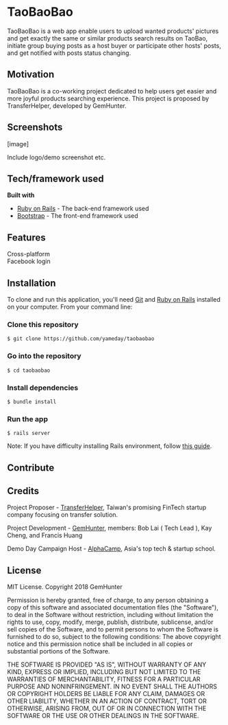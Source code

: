 # TaoBaoBao 

TaoBaoBao is a web app enable users to upload wanted products' pictures and get exactly the same or similar products search results on TaoBao, initiate group buying posts as a host buyer or participate other hosts' posts, and get notified with posts status changing. 

## Motivation

TaoBaoBao is a co-working project dedicated to help users get easier and more joyful products searching experience. This project is proposed by TransferHelper, developed by GemHunter. 

## Screenshots

[image]

Include logo/demo screenshot etc.

## Tech/framework used

**Built with**

* [Ruby on Rails](http://rubyonrails.org/) - The back-end framework used
* [Bootstrap](https://getbootstrap.com/) - The front-end framework used

## Features

Cross-platform  
Facebook login

## Installation

To clone and run this application, you'll need [Git](https://git-scm.com/) and [Ruby on Rails](http://rubyonrails.org/) installed on your computer. From your command line:


### Clone this repository
```
$ git clone https://github.com/yameday/taobaobao
```
### Go into the repository
```
$ cd taobaobao
```
### Install dependencies
```
$ bundle install
```
### Run the app
```
$ rails server
```

Note: If you have difficulty installing Rails environment, follow [this guide](http://installrails.com/).

## Contribute


## Credits

Project Proposer - [TransferHelper](https://www.transferhelper.com.tw/), Taiwan's promising FinTech startup company focusing on transfer solution.

Project Development - [GemHunter](), members: Bob Lai ( Tech Lead ), Kay Cheng, and Francis Huang

Demo Day Campaign Host - [AlphaCamp](https://tw.alphacamp.co/), Asia's top tech & startup school.

## License

MIT License. Copyright 2018 GemHunter

Permission is hereby granted, free of charge, to any person obtaining a copy of this software and associated documentation files (the "Software"), to deal in the Software without restriction, including without limitation the rights to use, copy, modify, merge, publish, distribute, sublicense, and/or sell copies of the Software, and to permit persons to whom the Software is furnished to do so, subject to the following conditions:
The above copyright notice and this permission notice shall be included in all copies or substantial portions of the Software.

THE SOFTWARE IS PROVIDED "AS IS", WITHOUT WARRANTY OF ANY KIND, EXPRESS OR IMPLIED, INCLUDING BUT NOT LIMITED TO THE WARRANTIES OF MERCHANTABILITY, FITNESS FOR A PARTICULAR PURPOSE AND NONINFRINGEMENT. IN NO EVENT SHALL THE AUTHORS OR COPYRIGHT HOLDERS BE LIABLE FOR ANY CLAIM, DAMAGES OR OTHER LIABILITY, WHETHER IN AN ACTION OF CONTRACT, TORT OR OTHERWISE, ARISING FROM, OUT OF OR IN CONNECTION WITH THE SOFTWARE OR THE USE OR OTHER DEALINGS IN THE SOFTWARE.

